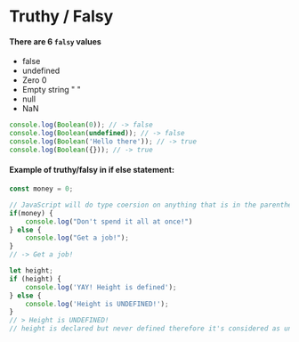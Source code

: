 # Truthy / Falsy

#### There are 6 `falsy` values

* false
* undefined
* Zero 0
* Empty string " "
* null
* NaN

```javascript
console.log(Boolean(0)); // -> false
console.log(Boolean(undefined)); // -> false
console.log(Boolean('Hello there')); // -> true
console.log(Boolean({})); // -> true
```

#### Example of truthy/falsy in if else statement:

```javascript
const money = 0;

// JavaScript will do type coersion on anything that is in the parenthesis
if(money) {
    console.log("Don't spend it all at once!")
} else {
    console.log("Get a job!");
}
// -> Get a job!
```

```javascript
let height;
if (height) {
    console.log('YAY! Height is defined');
} else {
    console.log('Height is UNDEFINED!');
}
// > Height is UNDEFINED!
// height is declared but never defined therefore it's considered as undefined
```
